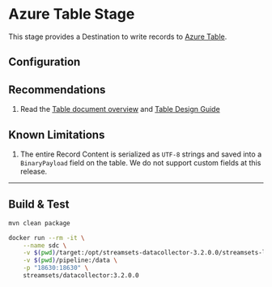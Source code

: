 # Azure Table Stage

This stage provides a Destination to write records to [Azure Table](https://azure.microsoft.com/en-us/services/storage/tables/).

## Configuration





## Recommendations

1. Read the [Table document overview](https://docs.microsoft.com/en-us/azure/cosmos-db/table-storage-overview) and [Table Design Guide](https://docs.microsoft.com/en-us/azure/cosmos-db/table-storage-design-guide)


## Known Limitations

1. The entire Record Content is serialized as `UTF-8` strings and saved into a `BinaryPayload` field on the table. We do not support custom fields at this release.




----

## Build & Test

```bash
mvn clean package

docker run --rm -it \
    --name sdc \
    -v $(pwd)/target:/opt/streamsets-datacollector-3.2.0.0/streamsets-libs/streamsets-datacollector-azure-lib/lib/ \
    -v $(pwd)/pipeline:/data \
    -p "18630:18630" \
    streamsets/datacollector:3.2.0.0
```
